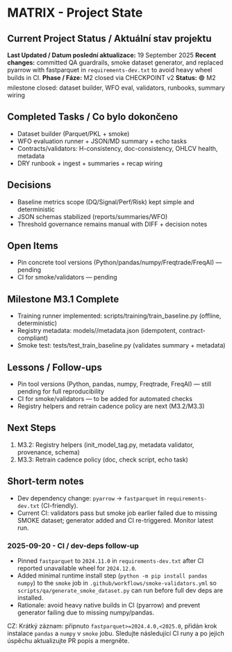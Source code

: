 # MATRIX - Project State

## Current Project Status / Aktuální stav projektu
**Last Updated / Datum poslední aktualizace:** 19 September 2025
**Recent changes:** committed QA guardrails, smoke dataset generator, and replaced pyarrow with fastparquet in `requirements-dev.txt` to avoid heavy wheel builds in CI.
**Phase / Fáze:** M2 closed via CHECKPOINT v2
**Status:** 🟢 M2 milestone closed: dataset builder, WFO eval, validators, runbooks, summary wiring

## Completed Tasks / Co bylo dokončeno
- Dataset builder (Parquet/PKL + smoke)
- WFO evaluation runner + JSON/MD summary + echo tasks
- Contracts/validators: H-consistency, doc-consistency, OHLCV health, metadata
- DRY runbook + ingest + summaries + recap wiring

## Decisions
- Baseline metrics scope (DQ/Signal/Perf/Risk) kept simple and deterministic
- JSON schemas stabilized (reports/summaries/WFO)
- Threshold governance remains manual with DIFF + decision notes

## Open Items
- Pin concrete tool versions (Python/pandas/numpy/Freqtrade/FreqAI) — pending
- CI for smoke/validators — pending


## Milestone M3.1 Complete
- Training runner implemented: scripts/training/train_baseline.py (offline, deterministic)
- Registry metadata: models/<tag>/metadata.json (idempotent, contract-compliant)
- Smoke test: tests/test_train_baseline.py (validates summary + metadata)

## Lessons / Follow-ups
- Pin tool versions (Python, pandas, numpy, Freqtrade, FreqAI) — still pending for full reproducibility
- CI for smoke/validators — to be added for automated checks
- Registry helpers and retrain cadence policy are next (M3.2/M3.3)

## Next Steps
1) M3.2: Registry helpers (init_model_tag.py, metadata validator, provenance, schema)
2) M3.3: Retrain cadence policy (doc, check script, echo task)

## Short-term notes
- Dev dependency change: `pyarrow` -> `fastparquet` in `requirements-dev.txt` (CI-friendly).
- Current CI: validators pass but smoke job earlier failed due to missing SMOKE dataset; generator added and CI re-triggered. Monitor latest run.

### 2025-09-20 - CI / dev-deps follow-up
- Pinned `fastparquet` to `2024.11.0` in `requirements-dev.txt` after CI reported unavailable wheel for `2024.12.0`.
- Added minimal runtime install step (`python -m pip install pandas numpy`) to the `smoke` job in `.github/workflows/smoke-validators.yml` so `scripts/qa/generate_smoke_dataset.py` can run before full dev deps are installed.
- Rationale: avoid heavy native builds in CI (pyarrow) and prevent generator failing due to missing numpy/pandas.

CZ: Krátký záznam: připnuto `fastparquet>=2024.4.0,<2025.0`, přidán krok instalace `pandas` a `numpy` v `smoke` jobu. Sledujte následující CI runy a po jejich úspěchu aktualizujte PR popis a mergněte.
